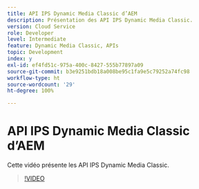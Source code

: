 ```yaml
---
title: API IPS Dynamic Media Classic d’AEM
description: Présentation des API IPS Dynamic Media Classic.
version: Cloud Service
role: Developer
level: Intermediate
feature: Dynamic Media Classic, APIs
topic: Development
index: y
exl-id: ef4fd51c-975a-400c-8427-555b77897a09
source-git-commit: b3e9251bdb18a008be95c1fa9e5c79252a74fc98
workflow-type: ht
source-wordcount: '29'
ht-degree: 100%

---
```


# API IPS Dynamic Media Classic d’AEM

Cette vidéo présente les API IPS Dynamic Media Classic.

>[!VIDEO](https://video.tv.adobe.com/v/335453?quality=12&learn=on)
